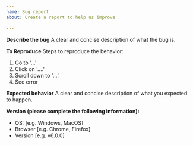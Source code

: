 ```yaml
---
name: Bug report
about: Create a report to help us improve

---
```


**Describe the bug**
A clear and concise description of what the bug is.

**To Reproduce**
Steps to reproduce the behavior:
1. Go to '...'
2. Click on '....'
3. Scroll down to '....'
4. See error

**Expected behavior**
A clear and concise description of what you expected to happen.

**Version (please complete the following information):**
 - OS: [e.g. Windows, MacOS]
 - Browser [e.g. Chrome, Firefox]
 - Version [e.g. v6.0.0]
